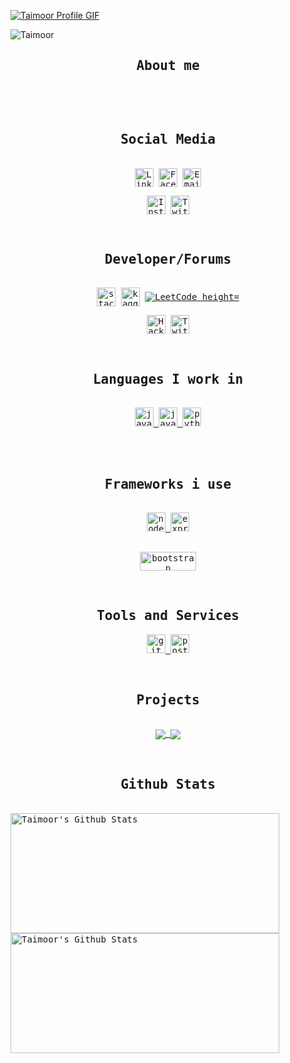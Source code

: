 <a href="https://github.com/taimooorr">![Taimoor Profile GIF](./assets/name.gif)</a>
<div>
<p align="left"> <img src="https://komarev.com/ghpvc/?username=taimooorr&style=for-the-badge&color=blueviolet" alt="Taimoor" /> </p>
</div>
<div>
    <samp>
        <h2 align="center">About me</h2>
        <p align="center">
            <br>
        </p>
    </samp>
</div>
<div>&nbsp;</div>
<div>
    <samp>
        <h2 align="center">Social Media</h2>
        <p align="center">
            <br>
            <a href="https://www.linkedin.com/in/taimooor/" target="blank"><img align="center"
                    src="https://img.shields.io/badge/linkedin-%231DA1F2.svg?style=for-the-badge&logo=linkedin&logoColor=white"
                    alt="Linkedin" height="30"  /></a>
            <a href="https://www.facebook.com/IAmTaimoorKhan/" target="blank"><img align="center"
                    src="https://img.shields.io/badge/facebook-4267B2.svg?style=for-the-badge&logo=facebook&logoColor=white"
                    alt="Facebook" height="30" /></a>
            <a href="mailto:sp20-bcs-026@cuiatk.edu.pk" target="blank"><img align="center"
                    src="https://img.shields.io/badge/gmail-EA4335.svg?style=for-the-badge&logo=gmail&logoColor=white"
                    alt="Email" height="30" /></a>
        </p>
        <p align="center">
            <a href="https://instagram.com/taimoooorrr" target="blank"><img align="center"
                    src="https://img.shields.io/badge/instagram-%23E4405F.svg?style=for-the-badge&logo=Instagram&logoColor=white"
                    alt="Instagram" height="30" /></a>
            <a href="https://twitter.com/taimoooorr" target="blank"><img align="center"
                    src="https://img.shields.io/badge/twitter-1DA1F2.svg?style=for-the-badge&logo=twitter&logoColor=white"
                    alt="Twitter" height="30" /></a>
            <br>
        </p>
    </samp>
</div>
<div>&nbsp;</div>
<div>
    <samp>
        <h2 align="center">Developer/Forums</h2>
        <p align="center">
            <br>
            <a href="https://stackoverflow.com/users/17349547/taimoor" target="blank"><img align="center"
                    src="https://img.shields.io/badge/-Stackoverflow-FE7A16?style=for-the-badge&logo=stack-overflow&logoColor=white"
                    alt="stack-overflow" height="30" /></a>
            <a href="https://www.kaggle.com/taimoor2000" target="blank"><img align="center"
                    src="https://img.shields.io/badge/Kaggle-035a7d?style=for-the-badge&logo=kaggle&logoColor=white"
                    alt="kaggle" height="30" /></a>
            <a href="https://leetcode.com/taimooor/" target="_blank"><img align="center"
                    src="https://img.shields.io/badge/LeetCode-000000?style=for-the-badge&logo=LeetCode&logoColor=#d16c06"
                    alt="LeetCode height="30" /></a>
        </p>
        <p align="center">
            <a href="https://www.hackerrank.com/Taimooor" target="_blank"><img align="center"
                    src="https://img.shields.io/badge/-Hackerrank-2EC866?style=for-the-badge&logo=HackerRank&logoColor=white"
                    alt="HackerRank" height="30" /></a>
            <a href="https://app.datacamp.com/profile/taimooor" target="_blank"><img align="center"
                    src="https://img.shields.io/badge/Datacamp-05192D?style=for-the-badge&logo=datacamp&logoColor=03E860"
                    alt="Twitter" height="30" /></a>
            <br>
        </p>
    </samp>
</div>
<div>&nbsp;</div>
<div>
    <samp>
        <h2 align="center">Languages I work in</h2>
        <p align="center">
            <br>
            <a href="https://developer.mozilla.org/en-US/docs/Web/JavaScript" target="_blank" rel="noreferrer"> <img
                    src="https://img.shields.io/badge/javascript-%23323330.svg?style=for-the-badge&logo=javascript&logoColor=%23F7DF1E"
                    alt="javascript" height="30">
            </a>
            <a href="https://www.java.com" target="_blank" rel="noreferrer"> <img src="https://img.shields.io/badge/java-%23ED8B00.svg?style=for-the-badge&logo=java&logoColor=white"
                    alt="java" height="30">
            </a>
            <a href="https://www.python.org" target="_blank" rel="noreferrer"> <img
                    src="https://img.shields.io/badge/python-3670A0?style=for-the-badge&logo=python&logoColor=ffdd54" alt="python" height="30" />
            </a>
        </p>
    </samp>
</div>
<div>&nbsp;</div>
<div>&nbsp;</div>
<div>
    <samp>
        <h2 align="center">Frameworks i use</h2>
        <p align="center">
            <br>
            <a href="https://nodejs.org" target="_blank" rel="noreferrer">
                <img src="https://img.shields.io/badge/node.js-6DA55F?style=for-the-badge&logo=node.js&logoColor=white"
                    alt="nodejs" height="30" />
            </a>
            <a href="https://expressjs.com" target="_blank" rel="noreferrer"> <img
                    src="https://img.shields.io/badge/express.js-%23404d59.svg?style=for-the-badge&logo=express&logoColor=%2361DAFB"
                    alt="express" height="30" />
            </a>
        </p>
        <p align="center">
            <br>
            <a href="https://getbootstrap.com" target="_blank" rel="noreferrer"> <img
                    src="https://img.shields.io/badge/bootstrap-%23563D7C.svg?style=for-the-badge&logo=bootstrap&logoColor=white"
                    alt="bootstrap" height="30" width="90" />
            </a>     
        </p>
    </samp>
</div>
<div>&nbsp;</div>
<div>
    <samp>
        <h2 align="center">Tools and Services</h2>
        <p align="center">
            <a href="https://git-scm.com/" target="_blank" rel="noreferrer">
                <img src="https://img.shields.io/badge/git-%23F05033.svg?style=for-the-badge&logo=git&logoColor=white" alt="git"
                    height="30" />
            </a>
            <a href="https://postman.com" target="_blank" rel="noreferrer"> <img
                    src="https://img.shields.io/badge/Postman-FF6C37?style=for-the-badge&logo=postman&logoColor=white" alt="postman"
                    height="30" />
            </a>
        </p>
    </samp>
</div>
<div>&nbsp;</div>
<div>
    <samp>
        <h2 align="center">Projects</h2>
        <p align="center">
            <br>
                <a href="https://github.com/taimooorr/Attendace-With-FaceRecognition">
                <img align="center" src="https://github-readme-stats.vercel.app/api/pin/?username=taimooorr&repo=Attendace-With-FaceRecognition&theme=react&bg_color=1F222E&title_color=7cebf5&icon_color=2d7de4&show_icons=true&border_color=7cebf5&border_radius=10"/>
                </a>
                <a href="https://github.com/taimooorr/GuessMeGame">
                <img align="center" src="https://github-readme-stats.vercel.app/api/pin/?username=taimooorr&repo=GuessMeGame&theme=react&bg_color=1F222E&title_color=7cebf5&icon_color=2d7de4&show_icons=true&border_color=7cebf5&border_radius=10"/>
                </a>
        </p>
    </samp>
</div>
<div>&nbsp;</div>
<div>
<samp>
 <h2 align="center">Github Stats</h2>
<p>
  <br/>
  <img alt="Taimoor's Github Stats" src="https://github-readme-stats.vercel.app/api/?username=taimooorr&show_icons=true&count_private=true&theme=react&bg_color=1F222E&title_color=7cebf5&icon_color=2d7de4&show_icons=true&border_color=7cebf5&border_radius=10" height="192px" width="430px" />
 <img src="https://streak-stats.demolab.com?user=taimooorr&theme=react&border=7CEBF5&background=1F222E&border_radius=10" alt="Taimoor's Github Stats" height="192px" width="430px" />
  <br/>
  <div>&nbsp;</div> 
</p>
</samp>
</div>






